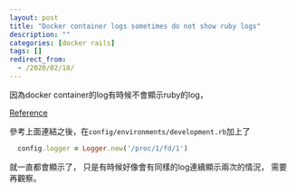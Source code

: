 ```yaml
---
layout: post
title: "Docker container logs sometimes do not show ruby logs"
description: ""
categories: [docker rails]
tags: []
redirect_from:
  - /2020/02/18/
---
```


因為docker container的log有時候不會顯示ruby的log，

[Reference](https://blog.eq8.eu/til/ruby-logs-and-puts-not-shown-in-docker-container-logs.html)

參考上面連結之後，在`config/environments/development.rb`加上了
~~~ruby
  config.logger = Logger.new('/proc/1/fd/1')
~~~

就一直都會顯示了，
只是有時候好像會有同樣的log連續顯示兩次的情況，
需要再觀察。

